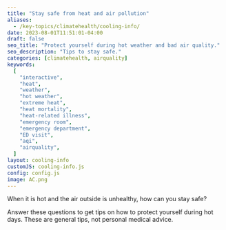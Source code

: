 ```yaml
---
title: "Stay safe from heat and air pollution"
aliases:
  - /key-topics/climatehealth/cooling-info/
date: 2023-08-01T11:51:01-04:00
draft: false
seo_title: "Protect yourself during hot weather and bad air quality."
seo_description: "Tips to stay safe."
categories: [climatehealth, airquality]
keywords:
  [
    "interactive",
    "heat",
    "weather",
    "hot weather",
    "extreme heat",
    "heat mortality",
    "heat-related illness",
    "emergency room",
    "emergency department",
    "ED visit",
    "aqi",
    "airquality",
  ]
layout: cooling-info
customJS: cooling-info.js
config: config.js
image: AC.png
---
```


When it is hot and the air outside is unhealthy, how can you stay safe?

Answer these questions to get tips on how to protect yourself during hot days. These are general tips, not personal medical advice.
